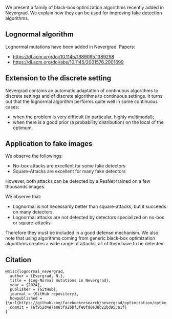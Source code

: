 We present a family of black-box optimization algorithms recently added in Nevergrad. We explain how they can be used for improving fake detection algorithms.
## Lognormal algorithm

Lognormal mutations have been added in Nevergrad.
Papers:
- https://dl.acm.org/doi/10.1145/1389095.1389298
- https://dl.acm.org/doi/abs/10.1145/2001576.2001699

## Extension to the discrete setting

Nevergrad contains an automatic adaptation of continuous algorithms to discrete settings and of discrete algorithms to continuous settings. It turns out that the lognormal algorithm performs quite well in some continuous cases:
- when the problem is very difficult (in particular, highly multimodal);
- when there is a good prior (a probability distribution) on the local of the optimum.
## Application to fake images
We observe the followings:
- No-box attacks are excellent for some fake detectors
- Square-Attacks are excellent for many fake detectors

However, both attacks can be detected by a ResNet trained on a few thousands images.

We observe that:
- Lognormal is not necessarily better than square-attacks, but it succeeds on many detectors.
- Lognormal attacks are not detected by detectors specialized on no-box or square-attacks
 
Therefore they must be included in a good defense mechanism.
We also note that using algorithms coming from generic black-box optimization algorithms creates a wide range of attacks, all of them have to be detected.

## Citation

```
@misc{lognormal_nevergrad,
  author = {Evergrad, N.},
  title = {Log-Normal mutations in Nevergrad},
  year = {2024},
  publisher = {GitHub},
  journal = {GitHub repository},
  howpublished = {\url{https://github.com/facebookresearch/nevergrad/optimization/optimizerlib.py}},
  commit = {6f952d4e7a883fa2bbf3fe0fd0e38b22bd953a1f}
}
```
